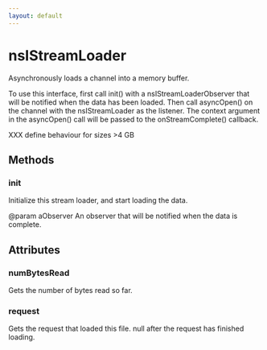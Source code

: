 ```yaml
---
layout: default
---
```


# nsIStreamLoader #

Asynchronously loads a channel into a memory buffer.

To use this interface, first call init() with a nsIStreamLoaderObserver
that will be notified when the data has been loaded. Then call asyncOpen()
on the channel with the nsIStreamLoader as the listener. The context
argument in the asyncOpen() call will be passed to the onStreamComplete()
callback.

XXX define behaviour for sizes >4 GB


## Methods ##

### init ###

Initialize this stream loader, and start loading the data.

@param aObserver
       An observer that will be notified when the data is complete.


## Attributes ##

### numBytesRead ###

Gets the number of bytes read so far.


### request ###

Gets the request that loaded this file.
null after the request has finished loading.


